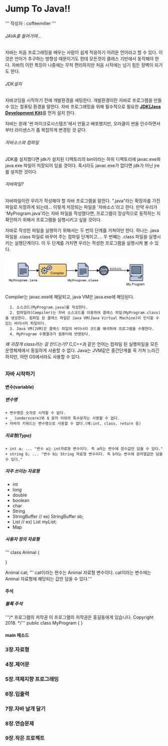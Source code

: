Jump To Java!!
==============

'''
작성자 : coffeemiller
'''

###### JAVA를 들어가며...
자바는 처음 프로그래밍을 배우는 사람이 쉽게 적응하기 어려운 언어라고 할 수 있다.
이것은 언어가 추구하는 방향성 때문이기도 한데 모든것이 클래스 기반에서 동작해야 한다.
자바의 이런 특징이 나중에는 무척 편리하지만 처음 시작에는 넘기 힘든 장벽이 되기도 한다.


###### JDK설치
자바코딩을 시작하기 전에 개발환경을 세팅한다.
개발환경이란 자바로 프로그램을 만들 수 있는 컴퓨팅 환경을 말한다.
자바 프로그래밍을 위해 필수적으로 필요한 [**JDK(Java Development Kit)**](http://bitly.kr/YSBS)를 먼저 설치 한다.

자바는 원래 '썬 마이크로시스템즈'에서 만들고 배포했지만, 오라클이 썬을 인수하면서부터 라이센스가 좀 복잡하게 변경된 것 같다.


###### 자바소스와 컴파일
JDK를 설치했다면 jdk가 설치된 디렉토리의 bin이라는 하위 디렉토리에 javac.exe와 java.exe 파일이 저장되어 있을 것이다. 혹시라도 javac.exe가 없다면 jdk가 아닌 jre를 설치한 것이다.


###### 자바파일?
자바파일이란 우리가 작성해야 할 자바 프로그램을 말한다. ".java"라는 확장자를 가진 파일로 저장하게 되는데... 이렇게 저장되는 파일을 '자바소스'라고 한다.
만약 우리가 'MyProgram.java'라는 자바 파일을 작성했다면, 프로그램이 정상적으로 동작하는 지 확인하기 위해서 프로그램을 실행시키고 싶을 것이다.

자바로 작성한 파일을 실행하기 위해서는 두 번의 단계를 거쳐야만 한다. 하나는 .java 파일을  .class 파일로 바꾸어 주는 컴파일 단계이고.... 두 번째는  .class 파일을 실행시키는 실행단계이다. 이 두 단계를 거치면 우리는 작성한 프로그램을 실행시켜 볼 수 있다.

![Alt text](/JAVA/Java_compile.png "JAVA 컴파일과정")

Compiler는 javac.exe에 해달되고, java VM은 java.exe에 해당된다.

      1. 소스코드(MyProgram.java)를 작성한다.
      2. 컴파일러(Compiler)는 자바 소스코드를 이용하여 클래스 파일(MyProgram.class)을 생성한다. 컴파일 된 클래스 파일은 Java VM(Java Virtual Machine)이 인식할 수 있는 바이너리 파일이다.
      3. Java VM(JVM)은 클래스 파일의 바이너리 코드를 해석하여 프로그램을 수행한다.
      4. MyProgram 수행결과가 컴퓨터에 반영된다.

*왜 귀찮게 class라는 걸 만드는가?*
C,C++과 같은 언어는 컴파일 된 실행파일을 모든 운영체제에서 동일하게 사용할 수 없다.
Java는 JVM같은 중간단계를 꼭 거쳐 느리긴 하지만, 어떤 OS에서라도 사용할 수 있다.

######


### 자바 시작하기
#### 변수(variable)
##### 변수명
    + 변수명은 숫자로 시작할 수 없다.
    + _ (underscore)와 $ 문자 이외의 특수문자는 사용할 수 없다.
    + 자바의 키워드는 변수명으로 사용할 수 없다.(예:int, class, return 등)

##### 자료형(Type)
    + int a; ... "변수 a는 int자료형 변수이다. 즉 a라는 변수에 정수값만 담을 수 있다."
    + string b; ... "변수 b는 String 자료형 변수이다. 즉 b라는 변수에 문자열값만 담을 수 있다."

##### 자주 쓰이는 자료형
  - int
  - long
  - double
  - boolean
  - char
  - String
  - StringBuffer     // ex) StringBuffer sb;
  - List             // ex) List myList;
  - Map

##### 사용자 정의 자료형
'''
class Animal {

}

Animal cat;
'''
cat이라는 현수는 Animal 자료형 변수이다. cat이라는 변수에는 Animal 자료형에 해당되는 값만 담을 수 있다.'''


#### 주석
##### 블록 주석
'''/*
프로그램의 저작권
이 프로그램의 저작권은 홍길동에게 있습니다.
Copyright 2018.
*/'''
public class MyProgram {
}




#### main 메소드

### 3장.자료형
### 4장.제어문
### 5장.객체지향 프로그래밍
### 6장.입출력
### 7장.자바 날개 달기
### 8장.연습문제
### 9장.작은 프로젝트
